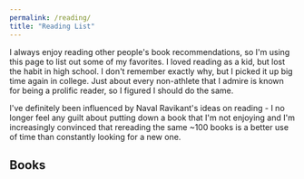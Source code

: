 ```yaml
---
permalink: /reading/
title: "Reading List"
---
```


I always enjoy reading other people's book recommendations, so I'm using this page to list out some of my favorites. I loved reading as a kid, but lost the habit in high school. I don't remember exactly why, but I picked it up big time again in college. Just about every non-athlete that I admire is known for being a prolific reader, so I figured I should do the same. 

I've definitely been influenced by Naval Ravikant's ideas on reading - I no longer feel any guilt about putting down a book that I'm not enjoying and I'm increasingly convinced that rereading the same ~100 books is a better use of time than constantly looking for a new one. 

## Books